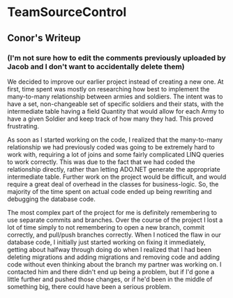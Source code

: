 # TeamSourceControl
## Conor's Writeup
### (I'm not sure how to edit the comments previously uploaded by Jacob and I don't want to accidentally delete them)


  We decided to improve our earlier project instead of creating a new one. 
  At first, time spent was mostly on researching how best to implement the many-to-many relationship between armies and soldiers.
  The intent was to have a set, non-changeable set of specific soldiers and their stats, with the intermediate table having a field
  Quantity that would allow for each Army to have a given Soldier and keep track of how many they had. This proved frustrating.  
  
  As soon as I started working on the code, I realized that the many-to-many relationship we had previously coded was going to be
  extremely hard to work with, requiring a lot of joins and some fairly complicated LINQ queries to work correctly. This was due to the
  fact that we had coded the relationship directly, rather than letting ADO.NET generate the appropriate intermediate table. Further work on
  the project would be difficult, and would require a great deal of overhead in the classes for business-logic. So, the majority
  of the time spent on actual code ended up being rewriting and debugging the database code.
  
  The most complex part of the project for me is definitely remembering to use separate commits and branches. Over the course of the
  project I lost a lot of time simply to not remembering to open a new branch, commit correctly, and pull/push branches correctly. 
  When I noticed the flaw in our database code, I initially just started working on fixing it immediately, getting about halfway 
  through doing do when I realized that I had been deleting migrations and adding migrations and removing code and adding code 
  without even thinking about the branch my partner was working on. I contacted him and there didn't end up being a problem, 
  but if I'd gone a little further and pushed those changes, or if he'd been in the middle of something big, there could have been
  a serious problem.
    
    
  
